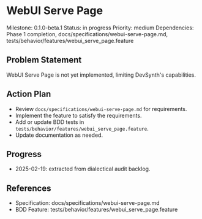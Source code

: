 # WebUI Serve Page
Milestone: 0.1.0-beta.1
Status: in progress
Priority: medium
Dependencies: Phase 1 completion, docs/specifications/webui-serve-page.md, tests/behavior/features/webui_serve_page.feature

## Problem Statement
WebUI Serve Page is not yet implemented, limiting DevSynth's capabilities.


## Action Plan
- Review `docs/specifications/webui-serve-page.md` for requirements.
- Implement the feature to satisfy the requirements.
- Add or update BDD tests in `tests/behavior/features/webui_serve_page.feature`.
- Update documentation as needed.

## Progress
- 2025-02-19: extracted from dialectical audit backlog.

## References
- Specification: docs/specifications/webui-serve-page.md
- BDD Feature: tests/behavior/features/webui_serve_page.feature
